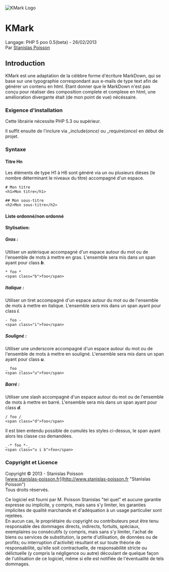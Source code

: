 ![KMark Logo](http://www.stanislas-poisson.fr/img/KMark.png "KMark")

# KMark
Langage: PHP 5 poo 0.5(beta) - 26/02/2013  
Par [Stanislas Poisson](http://www.stanislas-poisson.fr/ "Stanislas Poisson")

## Introduction
KMark est une adaptation de la célèbre forme d'écriture MarkDown, qui se base sur une typographie correspondant aux e-mails de type text afin de générer un contenu en html. Etant donner que le MarkDown n'est pas conçu pour réaliser des composition complete et complexe en html, une amélioration divergante était (de mon point de vue) nécéssaire.

### Exigence d'installation
Cette librairie nécessite PHP 5.3 ou supérieur.

Il suffit ensuite de l'inclure via _include(_once)_ ou _require(_once)_ en début de projet.

### Syntaxe
#### Titre Hn
Les éléments de type H1 à H6 sont généré via un ou plusieurs dièses (le nombre déterminant le niveaux du titre) accompagné d'un espace.

	# Mon titre
	<h1>Mon titre</h1>
	
	## Mon sous-titre
	<h2>Mon sous-titre</h2>

#### Liste ordonné/non ordonné


#### Stylisation:
##### Gras :
Utiliser un astérisque accompagné d'un espace autour du mot ou de l'ensemble de mots à mettre en gras. L'ensemble sera mis dans un span ayant pour class **_b_**.

	* foo *
	<span class="b">foo</span>

##### Italique :
Utiliser un tiret accompagné d'un espace autour du mot ou de l'ensemble de mots à mettre en italique. L'ensemble sera mis dans un span ayant pour class **_i_**.

	- foo -
	<span class="i">foo</span>

##### Souligné :
Utiliser une underscore accompagné d'un espace autour du mot ou de l'ensemble de mots à mettre en souligné. L'ensemble sera mis dans un span ayant pour class **_u_**.

	_ foo _
	<span class="u">foo</span>

##### Barré :
Utiliser une slash accompagné d'un espace autour du mot ou de l'ensemble de mots à mettre en barré. L'ensemble sera mis dans un span ayant pour class **_d_**.

	/ foo /
	<span class="d">foo</span>

Il est bien entendu possible de cumulés les styles ci-dessus, le span ayant alors les classe css demandées.

	_-* foo *-_
	<span class="u i b">foo</span>



### Copyright et Licence

Copyright © 2013 - Stanislas Poisson  
[www.stanislas-poisson.fr](http://www.stanislas-poisson.fr "Stanislas Poisson")  
Tous droits réservés.

Ce logiciel est fourni par M. Poisson Stanislas "tel quel" et aucune garantie expresse ou implicite, y compris, mais sans s'y limiter, les garanties implicites de qualité marchande et d'adéquation à un usage particulier sont rejetées.  
En aucun cas, le propriétaire du copyright ou contributeurs peut être tenu responsable des dommages directs, indirects, fortuits, spéciaux, exemplaires ou consécutifs (y compris, mais sans s'y limiter, l'achat de biens ou services de substitution, la perte d'utilisation, de données ou de profits; ou interruption d'activité) résultant et sur toute théorie de responsabilité, qu'elle soit contractuelle, de responsabilité stricte ou délictuelle (y compris la négligence ou autre) découlant de quelque façon de l'utilisation de ce logiciel, même si elle est notifiée de l'éventualité de tels dommages.

